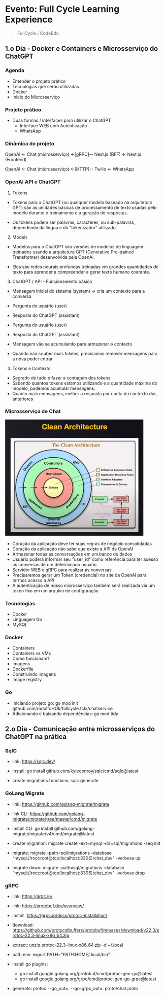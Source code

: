 # Evento: Full Cycle Learning Experience

> FullCycle / CodeEdu

## 1.o Dia - Docker e Containers e Microsserviço do ChatGPT

### Agenda

- Entender o projeto prático
- Tecnologias que serão utilizadas
- Docker
- Inicio do Microsserviço

### Projeto prático

- Duas formas / interfaces para utilizar o ChatGPT
  - Interface WEB com Autenticação
  - WhatsApp

### Dinâmica do projeto

OpenAI <- Chat (microsserviço) <-[gRPC]-- Next.js (BFF) <- Next.js (Frontend)

OpenAI <- Chat (microsserviço) <-[HTTP]-- Twilio <- WhatsApp

### OpenAI API e ChatGPT

1. Tokens

- Tokens para o ChatGPT (ou qualquer modelo baseado na arquitetura GPT) são as unidades básicas de processamento de texto usadas pelo modelo durante o treinamento e a geração de respostas.

- Os tokens podem ser palavras, caracteres, ou sub-palavras, dependendo da língua e do "tokenizador" utilizado.

2. Models

- Modelos para o ChatGPT são versões de modelos de linguagem treinados usando a arquitetura GPT (Generative Pre-trained Transformer) desenvolvida pela OpenAI.

- Eles são redes neurais profundas treinadas em grandes quantidades de texto para aprender a compreender e gerar texto humano coerente.

3. ChatGPT / API - Funcionamento básico

- Mensagem inicial do sistema (system) -> cria um contexto para a conversa
- Pergunta do usuário (user)
- Resposta do ChatGPT (assistant)
- Pergunta do usuário (user)
- Resposta do ChatGPT (assistant)

- Mensagem vão se acumulando para armazenar o contexto
- Quando não couber mais tokens, precisamos remover mensagens para a nova poder entrar

4. Tokens e Contexto

- Segredo de tudo é fazer a contagem dos tokens
- Sabendo quantos tokens estamos utilizando e a quantidade máxima do modelo, podemos acumular mensagens.
- Quanto mais mensagens, melhor a resposta por conta do contexto das anteriores

### Microsserviço de Chat

![Clean Architecture](images/clean-archtecture.png)

- Coração da aplicação deve ter suas regras de negócio consolidadas
- Coração da aplicação não sabe que existe a API da OpenAI
- Armazenar todas as conversações em um banco de dados
- Usuário poderá informar seu "user_id" como referência para ter acesso as conversas de um
  determinado usuário
- Servidor WEB e gRPC para realizar as conversas
- Precisaremos gerar um Token (credencial) no site da OpenAI para termos acesso a API
- A autenticação de nosso microsserviço também será realizada via um token fixo em um arquivo de configuração

### Tecnologias

- Docker
- Linguagem Go
- MySQL

### Docker

- Containers
- Containers vs VMs
- Como funcionam?
- Imagens
- Dockerfile
- Construindo imagens
- Image registry

### Go

- Iniciando projeto go: go mod init github.com/rodolfoHOk/fullcycle.fclx/chatservice
- Adicionando e baixando dependências: go mod tidy

## 2.o Dia - Comunicação entre microsserviços do ChatGPT na prática

### SqlC

- link: https://sqlc.dev/

- install: go install github.com/kyleconroy/sqlc/cmd/sqlc@latest

- create migrations functions: sqlc generate

### GoLang Migrate

- link: https://github.com/golang-migrate/migrate

- link CLI: https://github.com/golang-migrate/migrate/tree/master/cmd/migrate

- install CLI: go install github.com/golang-migrate/migrate/v4/cmd/migrate@latest

- create migration: migrate create -ext=mysql -dir=sql/migrations -seq init

- migrate: migrate -path=sql/migrations -database "mysql://root:root@tcp(localhost:3306)/chat_dev" -verbose up

- migrate down: migrate -path=sql/migrations -database "mysql://root:root@tcp(localhost:3306)/chat_dev" -verbose drop

### gRPC

- link: https://grpc.io/

- link: https://protobuf.dev/overview/

- install: https://grpc.io/docs/protoc-installation/

- download: https://github.com/protocolbuffers/protobuf/releases/download/v22.3/protoc-22.3-linux-x86_64.zip

- extract: unzip protoc-22.3-linux-x86_64.zip -d ~/.local

- path env: export PATH="$PATH:$HOME/.local/bin"

- install go plugins:

  - go install google.golang.org/protobuf/cmd/protoc-gen-go@latest
  - go install google.golang.org/grpc/cmd/protoc-gen-go-grpc@latest

- generate: protoc --go_out=. --go-grpc_out=. proto/chat.proto
